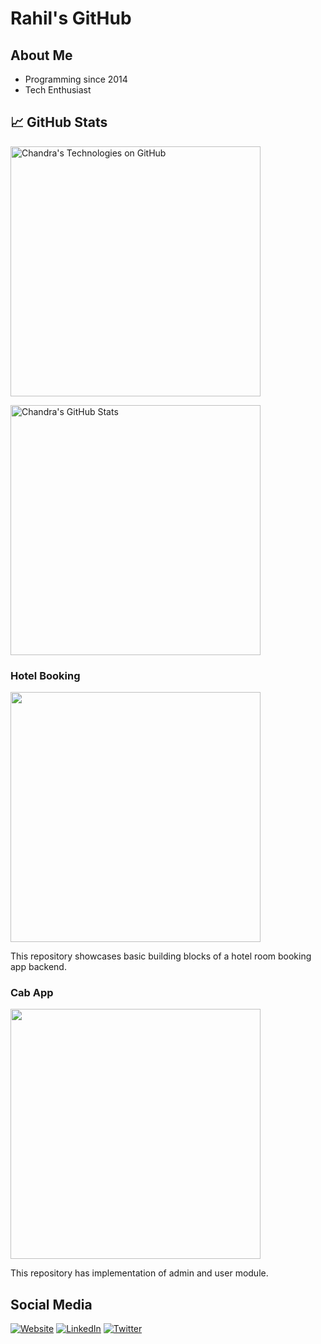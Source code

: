 # Rahil's GitHub

## About Me

* Programming since 2014
* Tech Enthusiast

## &#x1f4c8; GitHub Stats

<p>

<a href="https://github.com/c-guntur/c-guntur">
  <img align="center" src="https://github-readme-stats.vercel.app/api?username=rahilsh&show_icons=true&include_all_commits=true&title_color=2aa889&text_color=99d1ce&icon_color=2bbc8a&bg_color=0c1014&" alt="Chandra's Technologies on GitHub" width="400"/></a>
  
<p/>

<p>
  
<a href="https://github.com/rahilsh/rahilsh">
  <img align="center" src="https://github-readme-stats.vercel.app/api/top-langs/?username=rahilsh&title_color=2aa889&text_color=99d1ce&icon_color=2bbc8a&bg_color=0c1014&langs_count=8&layout=compact&hide=shell,css&theme=material-palenight" alt="Chandra's GitHub Stats" width="400"/></a>

<p/>

### Hotel Booking

<a href="https://github.com/rahilsh/hotel-booking"><img align="center" src="https://github-readme-stats.vercel.app/api/pin/?username=rahilsh&repo=hotel-booking&title_color=ffffff&text_color=c9cacc&icon_color=2bbc8a&bg_color=1d1f21" width="400"/></a><p/>

This repository showcases basic building blocks of a hotel room booking app backend.

### Cab App

<a href="https://github.com/rahilsh/cab"><img align="center" src="https://github-readme-stats.vercel.app/api/pin/?username=rahilsh&repo=cab&title_color=ffffff&text_color=c9cacc&icon_color=2bbc8a&bg_color=1d1f21" width="400"/></a><p/>

This repository has implementation of admin and user module.


## Social Media

[![Website](https://img.shields.io/badge/Website-rahilsh.tk-informational?style=flat-square&logo=jekyll&logoColor=white)](http://rahilsh.tk/)
[![LinkedIn](https://img.shields.io/badge/LinkedIn-rahilsh-informational?style=flat-square&logo=linkedin&logoColor=white)](https://www.linkedin.com/in/rahilsh/)
[![Twitter](https://img.shields.io/badge/Twitter-rahilrshk-informational?style=flat-square&logo=twitter&logoColor=white)](https://www.twitter.com/rahilrshk/)
